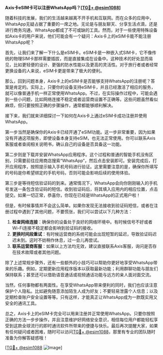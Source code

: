 **Axis卡eSIM卡可以注册WhatsApp吗？[[TG💪+ @esim1088](https://t.me/s/esim1088)]**

随着科技的发展，我们的生活越来越离不开手机和互联网。而在众多的应用中，WhatsApp无疑占据了重要的一席之地。无论是与朋友聊天、分享生活点滴，还是进行商务沟通，WhatsApp都成了不可或缺的工具。然而，对于一些使用特殊设备如Axis卡的用户来说，他们可能会有一个疑问：Axis卡上的eSIM卡能不能注册WhatsApp呢？

首先，让我们来了解一下什么是eSIM卡。eSIM卡是一种嵌入式SIM卡，它不像传统的物理SIM卡那样需要插拔，而是直接集成在设备中。这种技术的好处显而易见，比如更轻便的设计、更强的防水性能以及更高的灵活性。对于旅行者或者经常更换设备的人来说，eSIM卡更是带来了极大的便利。

那么，回到问题本身，Axis卡上的eSIM卡是否能够支持WhatsApp的注册呢？答案是肯定的。实际上，只要你的设备支持eSIM卡，并且已经激活了相应的服务，就可以像普通手机一样正常使用WhatsApp。不过，在实际操作过程中，可能会遇到一些小问题，比如网络连接不稳定或者运营商设置不正确等。这些问题虽然看似麻烦，但只要按照正确的步骤操作，通常都能够顺利解决。

接下来，我们就来详细探讨一下如何在Axis卡上通过eSIM卡成功注册并使用WhatsApp。

第一步当然是确保你的Axis卡已经开通了eSIM功能。这一步非常重要，因为如果没有开通这项服务，即使设备本身支持eSIM，也无法正常使用。你可以联系Axis客服或者查阅相关说明书，确认自己的设备是否具备这一功能。

第二步则是下载并安装WhatsApp应用程序。这个过程和普通的智能手机没有区别，只需要前往应用商店搜索“WhatsApp”，然后点击安装即可。安装完成后，打开应用程序，按照提示输入手机号码进行验证。这里需要注意的是，确保你所填写的号码是你希望绑定的手机号码，否则可能会影响后续的使用体验。

第三步是等待短信验证码的到来。通常情况下，WhatsApp会向你刚刚输入的手机号发送一条包含验证码的短信。收到验证码后，将其填入应用内的相应位置，点击提交。如果一切正常，恭喜你，你现在已经是WhatsApp的正式用户啦！

但是，有时候事情并不会这么简单。如果你发现无法接收到验证码短信，或者在注册过程中遇到了其他问题，不要慌张，我们可以尝试以下几种方法：

1. **检查网络连接**：确保你的设备处于良好的网络环境中。有时候信号不好或者Wi-Fi连接不稳定都会影响到验证码的接收。
2. **更换时间段重试**：有时候运营商的系统可能会出现短暂的延迟，导致验证码迟迟未到。这时不妨稍作休息，过一会儿再尝试。
3. **联系运营商客服**：如果以上方法均无效，建议直接联系Axis客服，询问是否存在技术故障或者其他问题。

除了上述常规步骤外，还有一些额外的小技巧可以帮助你更好地享受WhatsApp带来的乐趣。例如，定期更新应用程序版本以获取最新功能；利用群聊功能与朋友们保持联系；甚至还可以借助语音通话或视频通话功能与远方的亲人面对面交流。

当然，任何事物都有两面性。在享受WhatsApp带来便利的同时，我们也应该注意保护个人隐私。比如避免随意添加陌生人成为好友；不要轻易泄露个人信息；以及定期检查账户安全设置等等。只有这样，才能真正让WhatsApp成为一款既实用又安全的通讯工具。

总之，Axis卡上的eSIM卡完全可以用来注册并正常使用WhatsApp。只要你按照正确的方法一步步操作，并且注意维护好网络安全意识，相信每位用户都能轻松享受到这款全球流行的即时通讯软件所带来的便捷与快乐。最后再次提醒大家，如果有任何疑问或者困难，随时可以访问[TG💪+ @esim1088](https://t.me/s/esim1088)，那里有专业的团队随时准备为你解答疑惑哦！

[[TG💪+ @esim1088](https://t.me/s/esim1088) ![Image](https://i.postimg.cc/4NQfJmqS/Snipaste-2025-05-13-00-14-12.png)]